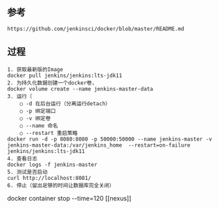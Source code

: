 
参考
--------
	https://github.com/jenkinsci/docker/blob/master/README.md
过程
----------
	1. 获取最新版的Image
	docker pull jenkins/jenkins:lts-jdk11
	2. 为持久化数据创建一个docker卷，
	docker volume create --name jenkins-master-data
	3. 运行（ 
		○ -d 在后台运行（分离运行detach）
		○ -p 绑定端口
		○ -v 绑定卷
		○ --name 命名
		○ --restart 重启策略
	docker run -d -p 8080:8080 -p 50000:50000 --name jenkins-master -v jenkins-master-data:/var/jenkins_home  --restart=on-failure jenkins/jenkins:lts-jdk11
	4. 查看日志
	docker logs -f jenkins-master
	5. 测试是否启动
	curl http://localhost:8081/
	6. 停止（留出足够的时间让数据库完全关闭）
docker container stop --time=120 [[nexus]]